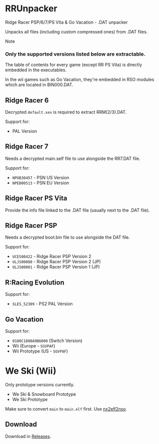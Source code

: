 # RRUnpacker
Ridge Racer PSP/6/7/PS Vita & Go Vacation - .DAT unpacker

Unpacks all files (including custom compressed ones) from .DAT files.

> [!NOTE]  
>  ### **Only the supported versions listed below are extractable.**
>
> The table of contents for every game (except RR PS Vita) is directly embedded in the executables.
> 
> In the wii games such as Go Vacation, they're embedded in RSO modules which are located in BIN000.DAT.


## Ridge Racer 6
Decrypted `default.xex` is required to extract RRM(2/3).DAT.

Support for:
* PAL Version

## Ridge Racer 7
Needs a decrypted main.self file to use alongside the RR7.DAT file.

Support for:
* `NPUB30457` - PSN US Version
* `NPEB00513` - PSN EU Version

## Ridge Racer PS Vita
Provide the info file linked to the .DAT file (usually next to the .DAT file).

## Ridge Racer PSP
Needs a decrypted boot.bin file to use alongside the DAT file.

Support for:
* `UCES00422` - Ridge Racer PSP Version 2
* `ULJS00080` - Ridge Racer PSP Version 2 (JP)
* `ULJS00001` - Ridge Racer PSP Version 1 (JP)

## R:Racing Evolution
Support for:
* `SLES_52309` - PS2 PAL Version

## Go Vacation

Support for:
* `0100C1800A9B6000` (Switch Version)
* Wii (Europe - `SGVPAF`)
* Wii Prototype (US - `SGVPAF`)

# We Ski (Wii)
Only prototype versions currently.

* We Ski & Snowboard Prototype
* We Ski Prototype

Make sure to convert `main` to `main.elf` first. Use [nx2elf2nso](https://archive.org/download/nx2elf2nso/nx2elf2nso.zip).

## Download
Download in [Releases](https://github.com/Nenkai/RRUnpacker/releases).
